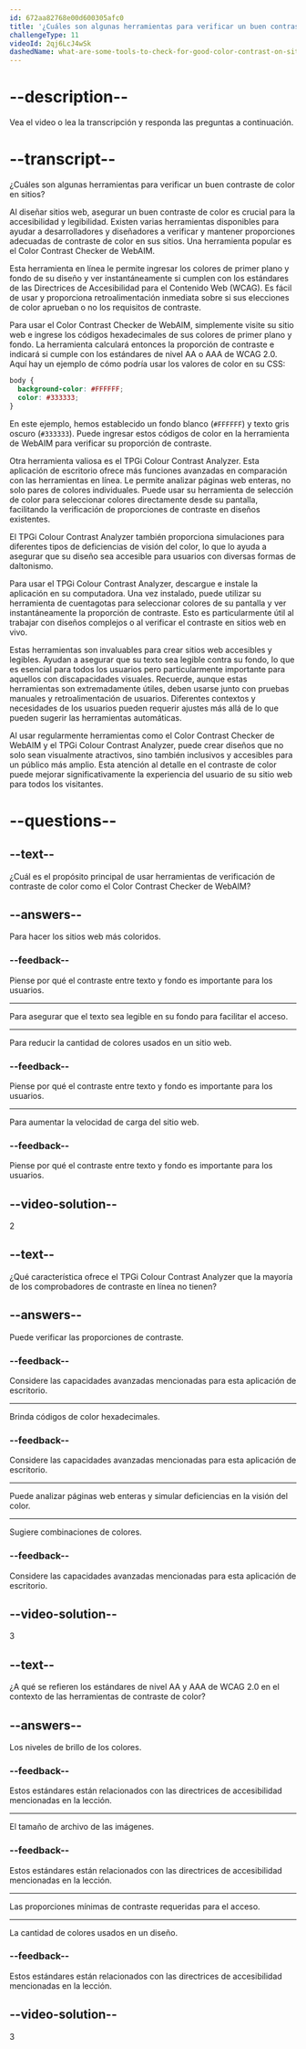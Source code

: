 ```yaml
---
id: 672aa82768e00d600305afc0
title: '¿Cuáles son algunas herramientas para verificar un buen contraste de color en sitios?'
challengeType: 11
videoId: 2qj6LcJ4wSk
dashedName: what-are-some-tools-to-check-for-good-color-contrast-on-sites
---
```


# --description--

Vea el video o lea la transcripción y responda las preguntas a continuación.

# --transcript--

¿Cuáles son algunas herramientas para verificar un buen contraste de color en sitios?

Al diseñar sitios web, asegurar un buen contraste de color es crucial para la accesibilidad y legibilidad. Existen varias herramientas disponibles para ayudar a desarrolladores y diseñadores a verificar y mantener proporciones adecuadas de contraste de color en sus sitios. Una herramienta popular es el Color Contrast Checker de WebAIM.

Esta herramienta en línea le permite ingresar los colores de primer plano y fondo de su diseño y ver instantáneamente si cumplen con los estándares de las Directrices de Accesibilidad para el Contenido Web (WCAG). Es fácil de usar y proporciona retroalimentación inmediata sobre si sus elecciones de color aprueban o no los requisitos de contraste.

Para usar el Color Contrast Checker de WebAIM, simplemente visite su sitio web e ingrese los códigos hexadecimales de sus colores de primer plano y fondo. La herramienta calculará entonces la proporción de contraste e indicará si cumple con los estándares de nivel AA o AAA de WCAG 2.0. Aquí hay un ejemplo de cómo podría usar los valores de color en su CSS:

```css
body {
  background-color: #FFFFFF;
  color: #333333;
}
```

En este ejemplo, hemos establecido un fondo blanco (`#FFFFFF`) y texto gris oscuro (`#333333`). Puede ingresar estos códigos de color en la herramienta de WebAIM para verificar su proporción de contraste.

Otra herramienta valiosa es el TPGi Colour Contrast Analyzer. Esta aplicación de escritorio ofrece más funciones avanzadas en comparación con las herramientas en línea. Le permite analizar páginas web enteras, no solo pares de colores individuales. Puede usar su herramienta de selección de color para seleccionar colores directamente desde su pantalla, facilitando la verificación de proporciones de contraste en diseños existentes.

El TPGi Colour Contrast Analyzer también proporciona simulaciones para diferentes tipos de deficiencias de visión del color, lo que lo ayuda a asegurar que su diseño sea accesible para usuarios con diversas formas de daltonismo.

Para usar el TPGi Colour Contrast Analyzer, descargue e instale la aplicación en su computadora. Una vez instalado, puede utilizar su herramienta de cuentagotas para seleccionar colores de su pantalla y ver instantáneamente la proporción de contraste. Esto es particularmente útil al trabajar con diseños complejos o al verificar el contraste en sitios web en vivo.

Estas herramientas son invaluables para crear sitios web accesibles y legibles. Ayudan a asegurar que su texto sea legible contra su fondo, lo que es esencial para todos los usuarios pero particularmente importante para aquellos con discapacidades visuales. Recuerde, aunque estas herramientas son extremadamente útiles, deben usarse junto con pruebas manuales y retroalimentación de usuarios. Diferentes contextos y necesidades de los usuarios pueden requerir ajustes más allá de lo que pueden sugerir las herramientas automáticas.

Al usar regularmente herramientas como el Color Contrast Checker de WebAIM y el TPGi Colour Contrast Analyzer, puede crear diseños que no solo sean visualmente atractivos, sino también inclusivos y accesibles para un público más amplio. Esta atención al detalle en el contraste de color puede mejorar significativamente la experiencia del usuario de su sitio web para todos los visitantes.

# --questions--

## --text--

¿Cuál es el propósito principal de usar herramientas de verificación de contraste de color como el Color Contrast Checker de WebAIM?

## --answers--

Para hacer los sitios web más coloridos.

### --feedback--

Piense por qué el contraste entre texto y fondo es importante para los usuarios.

---

Para asegurar que el texto sea legible en su fondo para facilitar el acceso.

---

Para reducir la cantidad de colores usados en un sitio web.

### --feedback--

Piense por qué el contraste entre texto y fondo es importante para los usuarios.

---

Para aumentar la velocidad de carga del sitio web.

### --feedback--

Piense por qué el contraste entre texto y fondo es importante para los usuarios.

## --video-solution--

2

## --text--

¿Qué característica ofrece el TPGi Colour Contrast Analyzer que la mayoría de los comprobadores de contraste en línea no tienen?

## --answers--

Puede verificar las proporciones de contraste.

### --feedback--

Considere las capacidades avanzadas mencionadas para esta aplicación de escritorio.

---

Brinda códigos de color hexadecimales.

### --feedback--

Considere las capacidades avanzadas mencionadas para esta aplicación de escritorio.

---

Puede analizar páginas web enteras y simular deficiencias en la visión del color.

---

Sugiere combinaciones de colores.

### --feedback--

Considere las capacidades avanzadas mencionadas para esta aplicación de escritorio.

## --video-solution--

3

## --text--

¿A qué se refieren los estándares de nivel AA y AAA de WCAG 2.0 en el contexto de las herramientas de contraste de color?

## --answers--

Los niveles de brillo de los colores.

### --feedback--

Estos estándares están relacionados con las directrices de accesibilidad mencionadas en la lección.

---

El tamaño de archivo de las imágenes.

### --feedback--

Estos estándares están relacionados con las directrices de accesibilidad mencionadas en la lección.

---

Las proporciones mínimas de contraste requeridas para el acceso.

---

La cantidad de colores usados en un diseño.

### --feedback--

Estos estándares están relacionados con las directrices de accesibilidad mencionadas en la lección.

## --video-solution--

3

